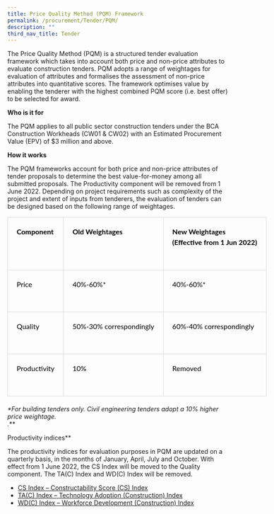 ```yaml
---
title: Price Quality Method (PQM) Framework
permalink: /procurement/Tender/PQM/
description: ""
third_nav_title: Tender
---
```

The Price Quality Method (PQM) is a structured tender evaluation framework which takes into account both price and non-price attributes to evaluate construction tenders. PQM adopts a range of weightages for evaluation of attributes and formalises the assessment of non-price attributes into quantitative scores. The framework optimises value by enabling the tenderer with the highest combined PQM score (i.e. best offer) to be selected for award.

**Who is it for**

The PQM applies to all public sector construction tenders under the BCA Construction Workheads (CW01 & CW02) with an Estimated Procurement Value (EPV) of $3 million and above.

**How it works**

The PQM frameworks account for both price and non-price attributes of tender proposals to determine the best value-for-money among all submitted proposals. The Productivity component will be removed from 1 June 2022. Depending on project requirements such as complexity of the project and extent of inputs from tenderers, the evaluation of tenders can be designed based on the following range of weightages. 

<table cellspacing="0" cellpadding="0" style="box-sizing: border-box; table-layout: fixed; border-collapse: collapse; margin-bottom: 20px; color: rgb(0, 0, 0); font-family: Lato, sans-serif; font-size: 16px; font-style: normal; font-variant-ligatures: normal; font-variant-caps: normal; font-weight: 400; letter-spacing: normal; orphans: 2; text-align: start; text-transform: none; white-space: normal; widows: 2; word-spacing: 0px; -webkit-text-stroke-width: 0px; text-decoration-thickness: initial; text-decoration-style: initial; text-decoration-color: initial; width: 832px;"><tbody style="box-sizing: border-box;"><tr style="box-sizing: border-box;"><td valign="top" style="box-sizing: border-box; border: 1px solid rgb(217, 217, 217); background-color: transparent; padding: 20px; line-height: 25.6px;"><p style="box-sizing: border-box; margin: 0px 0px 30px; line-height: 24px;"><strong style="box-sizing: border-box;">Component</strong></p></td><td valign="top" style="box-sizing: border-box; border: 1px solid rgb(217, 217, 217); background-color: transparent; padding: 20px; line-height: 25.6px;"><p style="box-sizing: border-box; margin: 0px 0px 30px; line-height: 24px;"><strong style="box-sizing: border-box;">Old Weightages</strong></p></td><td valign="top" style="box-sizing: border-box; border: 1px solid rgb(217, 217, 217); background-color: transparent; padding: 20px; line-height: 25.6px;"><p style="box-sizing: border-box; margin: 0px 0px 30px; line-height: 24px;"><strong style="box-sizing: border-box;">New Weightages<br style="box-sizing: border-box;">(Effective from 1 Jun 2022)</strong></p></td></tr><tr style="box-sizing: border-box;"><td valign="top" style="box-sizing: border-box; border: 1px solid rgb(217, 217, 217); background-color: transparent; padding: 20px; line-height: 25.6px;"><p style="box-sizing: border-box; margin: 0px 0px 30px; line-height: 24px;">Price</p></td><td valign="top" style="box-sizing: border-box; border: 1px solid rgb(217, 217, 217); background-color: transparent; padding: 20px; line-height: 25.6px;"><p style="box-sizing: border-box; margin: 0px 0px 30px; line-height: 24px;">40%-60%*</p></td><td valign="top" style="box-sizing: border-box; border: 1px solid rgb(217, 217, 217); background-color: transparent; padding: 20px; line-height: 25.6px;"><p style="box-sizing: border-box; margin: 0px 0px 30px; line-height: 24px;">40%-60%*</p></td></tr><tr style="box-sizing: border-box;"><td valign="top" style="box-sizing: border-box; border: 1px solid rgb(217, 217, 217); background-color: transparent; padding: 20px; line-height: 25.6px;"><p style="box-sizing: border-box; margin: 0px 0px 30px; line-height: 24px;">Quality</p></td><td valign="top" style="box-sizing: border-box; border: 1px solid rgb(217, 217, 217); background-color: transparent; padding: 20px; line-height: 25.6px;"><p style="box-sizing: border-box; margin: 0px 0px 30px; line-height: 24px;">50%-30% correspondingly</p></td><td valign="top" style="box-sizing: border-box; border: 1px solid rgb(217, 217, 217); background-color: transparent; padding: 20px; line-height: 25.6px;"><p style="box-sizing: border-box; margin: 0px 0px 30px; line-height: 24px;">60%-40% correspondingly</p></td></tr><tr style="box-sizing: border-box;"><td valign="top" style="box-sizing: border-box; border: 1px solid rgb(217, 217, 217); background-color: transparent; padding: 20px; line-height: 25.6px;"><p style="box-sizing: border-box; margin: 0px 0px 30px; line-height: 24px;">Productivity</p></td><td valign="top" style="box-sizing: border-box; border: 1px solid rgb(217, 217, 217); background-color: transparent; padding: 20px; line-height: 25.6px;"><p style="box-sizing: border-box; margin: 0px 0px 30px; line-height: 24px;">10%</p></td><td valign="top" style="box-sizing: border-box; border: 1px solid rgb(217, 217, 217); background-color: transparent; padding: 20px; line-height: 25.6px;"><p style="box-sizing: border-box; margin: 0px 0px 30px; line-height: 24px;">Removed</p></td></tr></tbody></table>

_\*For building tenders only. Civil engineering tenders adopt a 10% higher price weightage.  
._**  
  
Productivity indices**

The productivity indices for evaluation purposes in PQM are updated on a quarterly basis, in the months of January, April, July and October. With effect from 1 June 2022, the CS Index will be moved to the Quality component. The TA(C) Index and WD(C) Index will be removed.

*   [CS Index – Constructability Score (CS) Index](https://www1.bca.gov.sg/buildsg/productivity/buildability-buildable-design-and-constructability/buildable-design-score-index-bs-index-constructability-score-index-cs-index) 
*   [TA(C) Index – Technology Adoption (Construction) Index](https://www1.bca.gov.sg/buildsg/productivity/buildability-buildable-design-and-constructability/technology-adoption-(construction)---tac-index) 
*   [WD(C) Index – Workforce Development (Construction) Index](https://www1.bca.gov.sg/buildsg/productivity/buildability-buildable-design-and-constructability/workforce-development-(construction)---wdc-index)